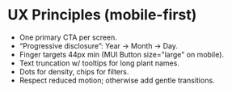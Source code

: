 # UX Principles (mobile-first)

- One primary CTA per screen.
- “Progressive disclosure”: Year → Month → Day.
- Finger targets 44px min (MUI Button size="large" on mobile).
- Text truncation w/ tooltips for long plant names.
- Dots for density, chips for filters.
- Respect reduced motion; otherwise add gentle transitions.
